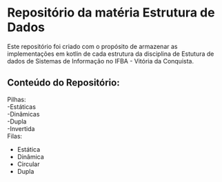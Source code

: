 # Repositório da matéria Estrutura de Dados

Este repositório foi criado com o propósito de armazenar as implementações em kotlin de cada estrutura da disciplina de Estutura de dados  de Sistemas de Informação no IFBA - Vitória da Conquista.

## Conteúdo do Repositório:

Pilhas: </br>
-Estáticas </br>
-Dinâmicas </br>
-Dupla </br>
-Invertida </br>
Filas: </br>
- Estática </br>
- Dinâmica </br>
- Circular </br>
- Dupla </br>
